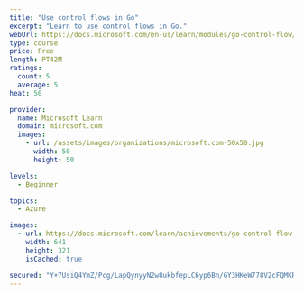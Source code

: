 ```yaml
---
title: "Use control flows in Go"
excerpt: "Learn to use control flows in Go."
webUrl: https://docs.microsoft.com/en-us/learn/modules/go-control-flow/
type: course
price: Free
length: PT42M
ratings:
  count: 5
  average: 5
heat: 50

provider:
  name: Microsoft Learn
  domain: microsoft.com
  images:
    - url: /assets/images/organizations/microsoft.com-50x50.jpg
      width: 50
      height: 50

levels:
  - Beginner

topics:
  - Azure

images:
  - url: https://docs.microsoft.com/learn/achievements/go-control-flow-social.png
    width: 641
    height: 321
    isCached: true

secured: "Y+7UsiQ4YmZ/Pcg/LapQynyyN2w8ukbfepLC6yp6Bn/GY3HKeW778V2cFQMKR8V8J1U/Dp+ysV1eSYrryjgw3wdT3TtMlErwb6+6Tnjls9CTKCDHSSt83wIqg1o41w1qw4HHosj6iDXd0VCJsByMgHpocRFMJoZOKYudDCZwGWkzEewhfTmTwPRvbekJmoKHyGqXwH4i5s5Du30Hflu8QYmK6527K0E2VAt4HX6ziLcBRfAbJPrw6ra9q2LQ4AMBvFkV8M8gvd2vkJ7pDj2eYKVHzyZwDRO4W6QuK+GrgFBlspAMl4iaKXx7VTrtAMZ3dXXSyN71EQnNosXYSE2avQfSeEWvi/oiJNS0khgL05RoCiqLtoxbqKPk7RaST5Ou872p4TnqRSdeRgqqBiYkfl3tIwuyM8vjHpo7D7uP990=;6mIiMO1hOC6K8zISA1+5Ag=="
---
```


